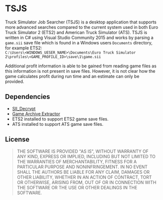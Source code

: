 # TSJS
Truck Simulator Job Searcher (TSJS) is a desktop application that supports more advanced searches compared to the current system used in both Euro Truck Simulator 2 (ETS2) and American Truck Simulator (ATS). TSJS is written in C# using Visual Studio Community 2015 and works by parsing a ``game.sii`` save file which is found in a Windows users ``Documents`` directory, for example ETS2:  
``C:\Users\<WINDOWS_UESER_NAME>\Documents\Euro Truck Simulator 2\profiles\<GAME_PROFILE_ID>\save\1\game.sii``

Additional profit information is able to be gained from reading game files as this information is not present in save files. However, it is not clear how the game calculates profit during run time and an estimate can only be provided.

## Dependencies
* [SII_Decrypt](https://github.com/ncs-sniper/SII_Decrypt/releases)
* [Game Archive Extractor](http://modding.scssoft.com/wiki/Documentation/Tools/Game_Archive_Extractor#Download)
* ETS2 installed to support ETS2 game save files.
* ATS installed to support ATS game save files.

## License
>THE SOFTWARE IS PROVIDED "AS IS", WITHOUT WARRANTY OF ANY KIND,
EXPRESS OR IMPLIED, INCLUDING BUT NOT LIMITED TO THE WARRANTIES OF
MERCHANTABILITY, FITNESS FOR A PARTICULAR PURPOSE AND NONINFRINGEMENT.
IN NO EVENT SHALL THE AUTHORS BE LIABLE FOR ANY CLAIM, DAMAGES OR
OTHER LIABILITY, WHETHER IN AN ACTION OF CONTRACT, TORT OR OTHERWISE,
ARISING FROM, OUT OF OR IN CONNECTION WITH THE SOFTWARE OR THE USE OR
OTHER DEALINGS IN THE SOFTWARE.
